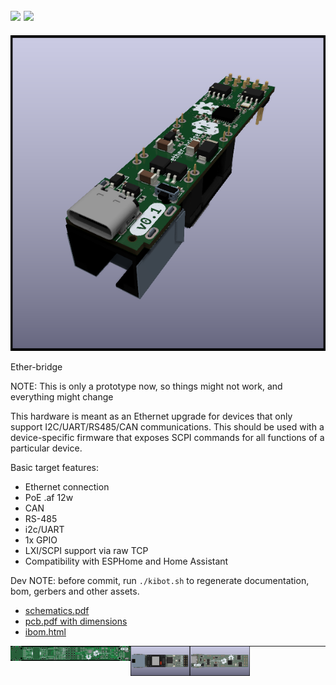 <a href="LICENSE"><img src="https://badgen.net/badge/Open Source/Hardware" /></a>
<a href="https://www.kicad.org/"><img src="https://badgen.net/badge/Made with/KiCAD" /></a>
---
![PCB 3d main](gen/img_pcb_3d_main.png)


Ether-bridge

NOTE: This is only a prototype now, so things might not work, and everything might change 

This hardware is meant as an Ethernet upgrade for devices that only support
I2C/UART/RS485/CAN communications. This should be used with a device-specific
firmware that exposes SCPI commands for all functions of a particular device.


Basic target features:

* Ethernet connection
* PoE .af 12w
* CAN
* RS-485
* i2c/UART
* 1x GPIO
* LXI/SCPI support via raw TCP
* Compatibility with ESPHome and Home Assistant



Dev NOTE: before commit, run `./kibot.sh` to regenerate documentation, bom, gerbers and other assets.

* [schematics.pdf](gen/schematics.pdf)
* [pcb.pdf with dimensions](gen/pcb.pdf)
* [ibom.html](gen/single/ibom.html)


<img src="gen/img_pcb_2d_front_bare.jpg" width="19%" align="left" />
<img src="gen/img_pcb_2d_back_bare.jpg" width="19%" align="left" />
<img src="gen/img_pcb_3d_front.png" width="19%" align="left" />
<img src="gen/img_pcb_3d_back.png" width="19%" align="left" />


---




